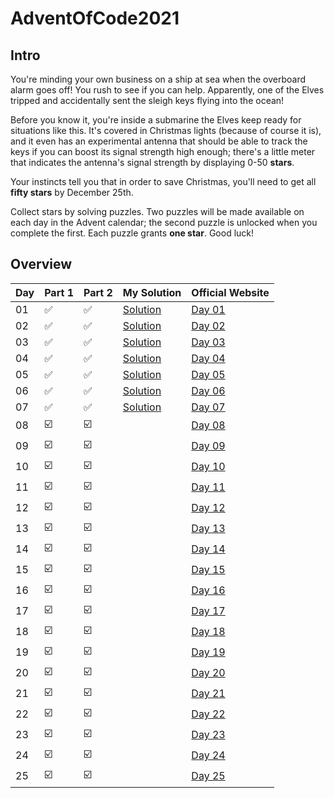 # AdventOfCode2021

## Intro 
You're minding your own business on a ship at sea when the overboard alarm goes off! You rush to see if you can help. Apparently, one of the Elves tripped and accidentally sent the sleigh keys flying into the ocean!

Before you know it, you're inside a submarine the Elves keep ready for situations like this. It's covered in Christmas lights (because of course it is), and it even has an experimental antenna that should be able to track the keys if you can boost its signal strength high enough; there's a little meter that indicates the antenna's signal strength by displaying 0-50 **stars**.

Your instincts tell you that in order to save Christmas, you'll need to get all **fifty stars** by December 25th.

Collect stars by solving puzzles. Two puzzles will be made available on each day in the Advent calendar; the second puzzle is unlocked when you complete the first. Each puzzle grants **one star**. Good luck!

## Overview

| Day | Part 1                  | Part 2                  | My Solution              | Official Website | 
| --- |-------------------------|-------------------------|--------------------------| --- |
| 01 | :white_check_mark:      | :white_check_mark:      | [Solution](Day1/day1.py) | [Day 01](https://adventofcode.com/2021/day/1) |
| 02 | :white_check_mark:      | :white_check_mark:      | [Solution](Day2/day2.py) | [Day 02](https://adventofcode.com/2021/day/2) |
| 03 | :white_check_mark:      | :white_check_mark:      | [Solution](Day3/day3.py) | [Day 03](https://adventofcode.com/2021/day/3) |
| 04 | :white_check_mark:      | :white_check_mark:      | [Solution](Day4/day4.py) | [Day 04](https://adventofcode.com/2021/day/4) |
| 05 | :white_check_mark:      | :white_check_mark:      | [Solution](Day5/day5.py) | [Day 05](https://adventofcode.com/2021/day/5) |
| 06 | :white_check_mark:      | :white_check_mark:      | [Solution](Day6/day6.py) | [Day 06](https://adventofcode.com/2021/day/6) |
| 07 | :white_check_mark:      | :white_check_mark:      | [Solution](Day7/day7.py) | [Day 07](https://adventofcode.com/2021/day/7) |
| 08 | :ballot_box_with_check: | :ballot_box_with_check: |                          | [Day 08](https://adventofcode.com/2021/day/8) |
| 09 | :ballot_box_with_check: | :ballot_box_with_check: |                          | [Day 09](https://adventofcode.com/2021/day/9) |
| 10 | :ballot_box_with_check: | :ballot_box_with_check: |                          | [Day 10](https://adventofcode.com/2021/day/10) |
| 11 | :ballot_box_with_check: | :ballot_box_with_check: |                          | [Day 11](https://adventofcode.com/2021/day/11) |
| 12 | :ballot_box_with_check: | :ballot_box_with_check: |                          | [Day 12](https://adventofcode.com/2021/day/12) |
| 13 | :ballot_box_with_check: | :ballot_box_with_check: |                          | [Day 13](https://adventofcode.com/2021/day/13) |
| 14 | :ballot_box_with_check: | :ballot_box_with_check: |                          | [Day 14](https://adventofcode.com/2021/day/14) |
| 15 | :ballot_box_with_check: | :ballot_box_with_check: |                          | [Day 15](https://adventofcode.com/2021/day/15) |
| 16 | :ballot_box_with_check: | :ballot_box_with_check: |                          | [Day 16](https://adventofcode.com/2021/day/16) |
| 17 | :ballot_box_with_check: | :ballot_box_with_check: |                          | [Day 17](https://adventofcode.com/2021/day/17) |
| 18 | :ballot_box_with_check: | :ballot_box_with_check: |                          | [Day 18](https://adventofcode.com/2021/day/18) |
| 19 | :ballot_box_with_check: | :ballot_box_with_check: |                          | [Day 19](https://adventofcode.com/2021/day/19) |
| 20 | :ballot_box_with_check: | :ballot_box_with_check: |                          | [Day 20](https://adventofcode.com/2021/day/20) |
| 21 | :ballot_box_with_check: | :ballot_box_with_check: |                          | [Day 21](https://adventofcode.com/2021/day/21) |
| 22 | :ballot_box_with_check: | :ballot_box_with_check: |                          | [Day 22](https://adventofcode.com/2021/day/22) |
| 23 | :ballot_box_with_check: | :ballot_box_with_check: |                          | [Day 23](https://adventofcode.com/2021/day/23) |
| 24 | :ballot_box_with_check: | :ballot_box_with_check: |                          | [Day 24](https://adventofcode.com/2021/day/24) |
| 25 | :ballot_box_with_check: | :ballot_box_with_check: |                          | [Day 25](https://adventofcode.com/2021/day/25) |
